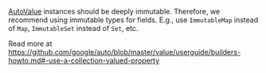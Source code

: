 [AutoValue](https://github.com/google/auto/tree/master/value) instances should
be deeply immutable. Therefore, we recommend using immutable types for fields.
E.g., use `ImmutableMap` instead of `Map`, `ImmutableSet` instead of `Set`, etc.

Read more at
https://github.com/google/auto/blob/master/value/userguide/builders-howto.md#-use-a-collection-valued-property
